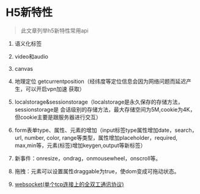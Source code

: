 # H5新特性
> 此文章列举h5新特性常用api

1. 语义化标签

2. video和audio

3. canvas

4. 地理定位 getcurrentposition（经纬度等定位信息会因为网络问题而延迟产生，可以开启vpn加速
获取）
5. localstorage&sessionstorage（localstorage是永久保存的存储方法，sessionstorage是
会话级别的存储方法，最大存储空间为5M,cookie为4K，但cookie主要是跟服务器进行交互）
6. form表单type、属性、元素的增加（input标签type属性增加date，search，url, number, 
color, range等类型，属性增加placeholder，required, max,min等，元素(标签)增加keygen,output等新标签）
7. 新事件：onresize，ondrag，onmousewheel，onscroll等。

8. 拖拽：元素可以设置属性draggable为true，使dom变成可拖动状态。

9. [websocket(单个tcp连接上的全双工通讯协议)](../other/websocket.md)